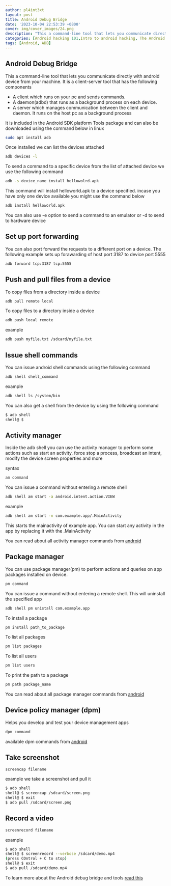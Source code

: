 ```yaml
---
author: pl4int3xt
layout: post
title: Android Debug Bridge
date: '2023-10-04 22:53:39 +0800'
cover: img/cover_images/24.png
description: "This a command-line tool that lets you communicate directly with android device from your machine."
categories: [Android hacking 101,Intro to android hacking, The Android Debug Bridge(ADB)]
tags: [Android, ADB]
---
```


## Android Debug Bridge
This a command-line tool that lets you communicate directly with android device from your machine. It is a client-server tool that has the following components
* A client which runs on your pc and sends commands.
* A daemon(adbd) that runs as a background process on each device.
* A server which manages communication between the client and daemon. It runs on the host pc as a background process

It is included in the Android SDK platform Tools package and can also be downloaded using the command below in linux

```bash
sudo apt install adb
```
Once installed we can list the devices attached

```bash
adb devices -l
```

To send a command to a specific device from the list of attached device we use the following command 

```bash
adb -s device_name install hellowolrd.apk
```

This command will install helloworld.apk to a device specified. incase you have only one device available you might use the command below

```bash 
adb install helloworld.apk
```

You can also use -e option to send a command to an emulator or -d to send to hardware device

## Set up port forwarding
You can also port forward the requests to a different port on a device. The following example sets up forawarding of host port 3187 to device port 5555

```bash
adb forward tcp:3187 tcp:5555
```

## Push and pull files from a device
To copy files from a directory inside a device
```bash
adb pull remote local
```

To copy files to a directory inside a device
```bash
adb push local remote
```

example
```bash
adb push myfile.txt /sdcard/myfile.txt
```

## Issue shell commands
You can issue android shell commands using the following command

```bash
adb shell shell_command
```
example
```bash
adb shell ls /system/bin
```
You can also get a shell from the device by using the following command
```bash
$ adb shell 
shell@ $ 
```

## Activity manager
Inside the adb shell you can use the activity manager to perform some actions such as start an activity, force stop a process, broadcast an intent, modify the device screen properties and more

syntax
```bash
am command
```
You can issue a command without entering a remote shell
```bash
adb shell am start -a android.intent.action.VIEW
```
example
```bash
adb shell am start -n com.example.app/.MainActivity
```
This starts the mainactivity of example app. You can start any activity in the app by replacing it with the .MainActivity

You can read about all activity manager commands from [android](https://developer.android.com/tools/adb)

## Package manager
You can use package manager(pm) to perform actions and queries on app packages installed on device.

```bash
pm command
```
You can issue a command without entering a remote shell. This will uninstall the specified app
```bash
adb shell pm unistall com.example.app
```
To install a package
```bash
pm install path_to_package
```
To list all packages 
```bash
pm list packages
```
To list all users
```bash
pm list users
```
To print the path to a package
```bash
pm path package_name
```
You can read about all package manager commands from [android](https://developer.android.com/tools/adb)

## Device policy manager (dpm)
Helps you develop and test your device management apps
```bash
dpm command
```
available dpm commands from [android](https://developer.android.com/tools/adb)

## Take screenshot
```bash
screencap filename
```
example we take a screenshot and pull it
```bash
$ adb shell
shell@ $ screencap /sdcard/screen.png
shell@ $ exit
$ adb pull /sdcard/screen.png
```

## Record a video
```bash
screenrecord filename
```
example
```bash
$ adb shell
shell@ $ screenrecord --verbose /sdcard/demo.mp4
(press COntrol + C to stop)
shell@ $ exit
$ adb pull /sdcard/demo.mp4
```

To learn more about the Android debug bridge and tools [read this](https://developer.android.com/tools/adb)